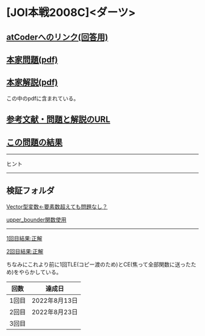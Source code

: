 # \[JOI本戦2008C\]\<ダーツ\>

## [atCoderへのリンク(回答用)](https://atcoder.jp/contests/joi2008ho/tasks/joi2008ho_c)

## [本家問題(pdf)](./problem.pdf)

## [本家解説(pdf)](./editorial.pdf)
この中のpdfに含まれている。
<!--  この辺にリンク作成 --->

## [参考文献・問題と解説のURL](https://drken1215.hatenablog.com/entry/2020/12/04/035454)

## [この問題の結果](https://atcoder.jp/contests/joi2008ho/submissions?f.Task=joi2008ho_c&f.LanguageName=C%2B%2B&f.Status=AC&f.User=)

<!---- 「問題の結果の見方」
 PROBLEMS→問題番号一覧→回答者数→accepted＋言語をセレクトする 
 ---->

-----
ヒント


***

## 検証フォルダ

[Vector型変数←要素数超えても問題なし？](./verify1/README.md)

[upper_bounder関数使用](./verify2/README.md)

***

[1回目結果:正解](https://atcoder.jp/contests/joi2008ho/submissions/33979878)

[2回目結果:正解](https://atcoder.jp/contests/joi2008ho/submissions/34289792)

ちなみにこれより前に1回TLE(コピー渡のため)とCE(焦って全部関数に送ったため)をやらかしている。


| 回数 | 達成日 |
| --- | ----- |
| 1回目 | 2022年8月13日 |
| 2回目 | 2022年8月23日 |
| 3回目 |  |